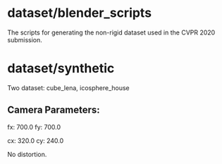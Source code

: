 # dataset/blender_scripts
The scripts for generating the non-rigid dataset used in the CVPR 2020 submission.

# dataset/synthetic

  Two dataset: cube_lena, icosphere_house

## Camera Parameters:

fx: 700.0
fy: 700.0

cx: 320.0
cy: 240.0

No distortion.
